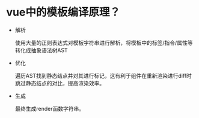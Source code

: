 # vue中的模板编译原理？

- 解析

  使用大量的正则表达式对模板字符串进行解析，将模板中的标签/指令/属性等转化成抽象语法树AST

- 优化

  遍历AST找到静态结点并对其进行标记，这有利于组件在重新渲染进行diff时跳过静态结点的对比，提高渲染效率。

- 生成

  最终生成render函数字符串。